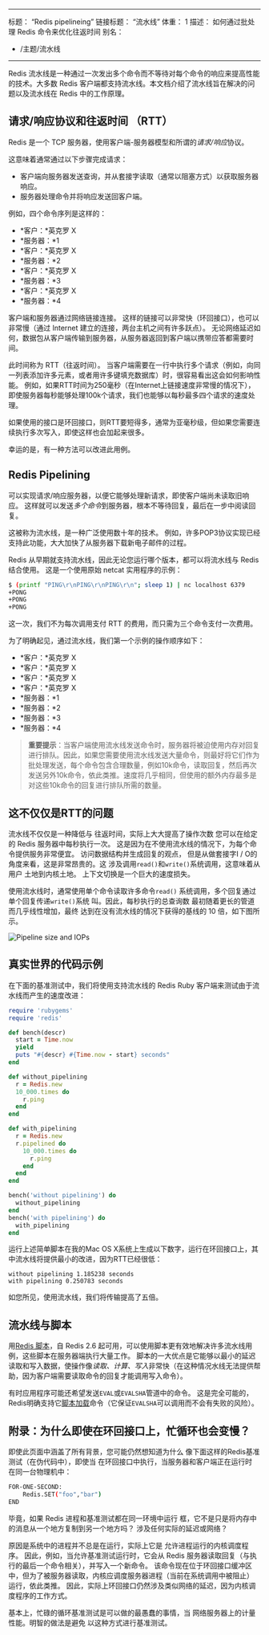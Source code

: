***

标题： “Redis pipelineing”
链接标题： “流水线”
体重： 1
描述： 如何通过批处理 Redis 命令来优化往返时间
别名：

*   /主题/流水线

***

Redis 流水线是一种通过一次发出多个命令而不等待对每个命令的响应来提高性能的技术。大多数 Redis 客户端都支持流水线。本文档介绍了流水线旨在解决的问题以及流水线在 Redis 中的工作原理。

## 请求/响应协议和往返时间 （RTT）

Redis 是一个 TCP 服务器，使用客户端-服务器模型和所谓的*请求/响应*协议。

这意味着通常通过以下步骤完成请求：

*   客户端向服务器发送查询，并从套接字读取（通常以阻塞方式）以获取服务器响应。
*   服务器处理命令并将响应发送回客户端。

例如，四个命令序列是这样的：

*   *客户：*英克罗 X
*   *服务器：*1
*   *客户：*英克罗 X
*   *服务器：*2
*   *客户：*英克罗 X
*   *服务器：*3
*   *客户：*英克罗 X
*   *服务器：*4

客户端和服务器通过网络链接连接。
这样的链接可以非常快（环回接口），也可以非常慢（通过 Internet 建立的连接，两台主机之间有许多跃点）。
无论网络延迟如何，数据包从客户端传输到服务器，从服务器返回到客户端以携带应答都需要时间。

此时间称为 RTT（往返时间）。
当客户端需要在一行中执行多个请求（例如，向同一列表添加许多元素，或者用许多键填充数据库）时，很容易看出这会如何影响性能。
例如，如果RTT时间为250毫秒（在Internet上链接速度非常慢的情况下），即使服务器每秒能够处理100k个请求，我们也能够以每秒最多四个请求的速度处理。

如果使用的接口是环回接口，则RTT要短得多，通常为亚毫秒级，但如果您需要连续执行多次写入，即使这样也会加起来很多。

幸运的是，有一种方法可以改进此用例。

## Redis Pipelining

可以实现请求/响应服务器，以便它能够处理新请求，即使客户端尚未读取旧响应。
这样就可以发送*多个命令*到服务器，根本不等待回复，最后在一步中阅读回复。

这被称为流水线，是一种广泛使用数十年的技术。
例如，许多POP3协议实现已经支持此功能，大大加快了从服务器下载新电子邮件的过程。

Redis 从早期就支持流水线，因此无论您运行哪个版本，都可以将流水线与 Redis 结合使用。
这是一个使用原始 netcat 实用程序的示例：

```bash
$ (printf "PING\r\nPING\r\nPING\r\n"; sleep 1) | nc localhost 6379
+PONG
+PONG
+PONG
```

这一次，我们不为每次调用支付 RTT 的费用，而只需为三个命令支付一次费用。

为了明确起见，通过流水线，我们第一个示例的操作顺序如下：

*   *客户：*英克罗 X
*   *客户：*英克罗 X
*   *客户：*英克罗 X
*   *客户：*英克罗 X
*   *服务器：*1
*   *服务器：*2
*   *服务器：*3
*   *服务器：*4

> **重要提示**：当客户端使用流水线发送命令时，服务器将被迫使用内存对回复进行排队。因此，如果您需要使用流水线发送大量命令，则最好将它们作为批处理发送，每个命令包含合理数量，例如10k命令，读取回复，然后再次发送另外10k命令，依此类推。速度将几乎相同，但使用的额外内存最多是对这些10k命令的回复进行排队所需的数量。

## 这不仅仅是RTT的问题

流水线不仅仅是一种降低与
往返时间，实际上大大提高了操作次数
您可以在给定的 Redis 服务器中每秒执行一次。
这是因为在不使用流水线的情况下，为每个命令提供服务非常便宜。
访问数据结构并生成回复的观点，
但是从做套接字I / O的角度来看，这是非常昂贵的。这
涉及调用`read()`和`write()`系统调用，这意味着从用户
土地到内核土地。
上下文切换是一个巨大的速度损失。

使用流水线时，通常使用单个命令读取许多命令`read()`
系统调用，多个回复通过单个回复传递`write()`系统
叫。因此，每秒执行的总查询数
最初随着更长的管道而几乎线性增加，最终
达到在没有流水线的情况下获得的基线的 10 倍，如下图所示。

![Pipeline size and IOPs](../../images/pipeline_iops.png)

## 真实世界的代码示例

在下面的基准测试中，我们将使用支持流水线的 Redis Ruby 客户端来测试由于流水线而产生的速度改进：

```ruby
require 'rubygems'
require 'redis'

def bench(descr)
  start = Time.now
  yield
  puts "#{descr} #{Time.now - start} seconds"
end

def without_pipelining
  r = Redis.new
  10_000.times do
    r.ping
  end
end

def with_pipelining
  r = Redis.new
  r.pipelined do
    10_000.times do
      r.ping
    end
  end
end

bench('without pipelining') do
  without_pipelining
end
bench('with pipelining') do
  with_pipelining
end
```

运行上述简单脚本在我的Mac OS X系统上生成以下数字，运行在环回接口上，其中流水线将提供最小的改进，因为RTT已经很低：

    without pipelining 1.185238 seconds
    with pipelining 0.250783 seconds

如您所见，使用流水线，我们将传输提高了五倍。

## 流水线与脚本

用[Redis 脚本](/commands/eval)，自 Redis 2.6 起可用，可以使用脚本更有效地解决许多流水线用例，这些脚本在服务器端执行大量工作。
脚本的一大优点是它能够以最小的延迟读取和写入数据，使操作像*读取、计算、写入*非常快（在这种情况水线无法提供帮助，因为客户端需要读取命令的回复才能调用写入命令）。

有时应用程序可能还希望发送`EVAL`或`EVALSHA`管道中的命令。
这是完全可能的，Redis明确支持它[脚本加载](https://redis.io/commands/script-load)命令（它保证`EVALSHA`可以调用而不会有失败的风险）。

## 附录：为什么即使在环回接口上，忙循环也会变慢？

即使此页面中涵盖了所有背景，您可能仍然想知道为什么
像下面这样的Redis基准测试（在伪代码中），即使当
在环回接口中执行，当服务器和客户端正在运行时
在同一台物理机中：

```sh
FOR-ONE-SECOND:
    Redis.SET("foo","bar")
END
```

毕竟，如果 Redis 进程和基准测试都在同一环境中运行
框，它不是只是将内存中的消息从一个地方复制到另一个地方吗？
涉及任何实际的延迟或网络？

原因是系统中的进程并不总是在运行，实际上它是
允许进程运行的内核调度程序。
因此，例如，当允许基准测试运行时，它会从 Redis 服务器读取回复（与执行的最后一个命令相关），并写入一个新命令。
该命令现在位于环回接口缓冲区中，但为了被服务器读取，内核应调度服务器进程（当前在系统调用中被阻止）
运行，依此类推。
因此，实际上环回接口仍然涉及类似网络的延迟，因为内核调度程序的工作方式。

基本上，忙碌的循环基准测试是可以做的最愚蠢的事情，当
网络服务器上的计量性能。明智的做法是避免
以这种方式进行基准测试。
